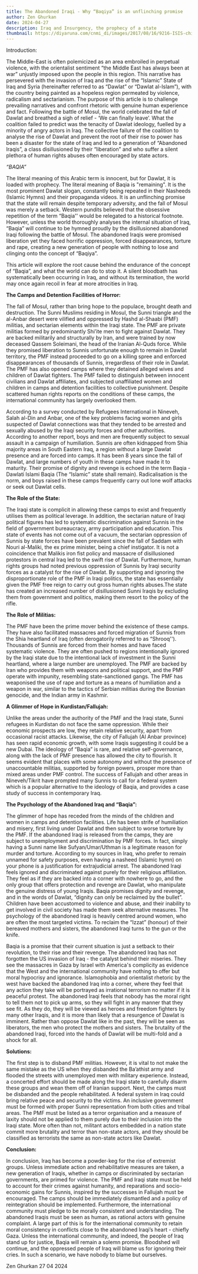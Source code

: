 ```yaml
---
title: The Abandoned Iraqi - Why “Baqiya” is an unflinching promise
author: Zen Ghurkan
date: 2024-04-27
description: Iraq and Insurgency, the prophecy of a state
thumbnail: https://diyaruna.com/cnmi_di/images/2017/08/16/9216-ISIS-child-soldiers-700_496.jpg
---
```


Introduction:

The Middle-East is often polemicized as an area embroiled in perpetual violence, with the orientalist sentiment “the Middle East has always been at war” unjustly imposed upon the people in this region. This narrative has persevered with the invasion of Iraq and the rise of the “Islamic” State of Iraq and Syria (hereinafter referred to as “Dawlat” or “Dawlat al-Islam”), with the country being painted as a hopeless region permeated by violence, radicalism and sectarianism. The purpose of this article is to challenge prevailing narratives and confront rhetoric with genuine human experience and fact. Following the battle of Mosul, the world celebrated the fall of Dawlat and breathed a sigh of relief - ‘We can finally leave’. What the coalition failed to predict was the tenacity of Dawlat ideology, fuelled by a minority of angry actors in Iraq. The collective failure of the coalition to analyse the rise of Dawlat and prevent the root of their rise to power has been a disaster for the state of Iraq and led to a generation of “Abandoned Iraqis”, a class disillusioned by their “liberation” and who suffer a silent plethora of human rights abuses often encouraged by state actors. 


*“BAQIA”*
 
The literal meaning of this Arabic term is innocent, but for Dawlat, it is loaded with prophecy. The literal meaning of Baqia is "remaining". It is the most prominent Dawlat slogan, constantly being repeated in their Nasheeds (Islamic Hymns) and their propaganda videos. It is an unflinching promise that the state will remain despite temporary adversity, and the fall of Mosul was merely a setback. Western pundits believed that the obsessive repetition of the term “Baqia'' would be relegated to a historical footnote. However, unless the world thoroughly analyses the internal situation of Iraq, “Baqia” will continue to be hymned proudly by the disillusioned abandoned Iraqi following the battle of Mosul. The abandoned Iraqis were promised liberation yet they faced horrific oppression, forced disappearances, torture and rape, creating a new generation of people with nothing to lose and clinging onto the concept of “Baqiya”.

This article will explore the root cause behind the endurance of the concept of “Baqia”, and what the world can do to stop it. A silent bloodbath has systematically been occurring in Iraq, and without its termination, the world may once again recoil in fear at more atrocities in Iraq.

**The Camps and Detention Facilities of Horror:**

The fall of Mosul, rather than bring hope to the populace, brought death and destruction. The Sunni Muslims residing in Mosul, the Sunni triangle and the al-Anbar desert were vilified and oppressed by Hashd al-Shaabi (PMF) militias, and sectarian elements within the Iraqi state. The PMF are private militias formed by predominantly Shi’ite men to fight against Dawlat. They are backed militarily and structurally by Iran, and were trained by now deceased Qassem Soleimani, the head of the Iranian Al-Quds force. While they promised liberation to Sunnis unfortunate enough to remain in Dawlat territory, the PMF instead proceeded to go on a killing spree and enforced disappearances of thousands of Sunnis, irregardless of their role in Dawlat. The PMF has also opened camps where they detained alleged wives and children of Dawlat fighters. The PMF failed to distinguish between innocent civilians and Dawlat affiliates, and subjected unaffiliated women and children in camps and detention facilities to collective punishment. Despite scattered human rights reports on the conditions of these camps, the international community has largely overlooked them.

According to a survey conducted by Refugees International in Nineveh, Salah al-Din and Anbar, one of the key problems facing women and girls suspected of Dawlat connections was that they tended to be arrested and sexually abused by the Iraqi security forces and other authorities. According to another report, boys and men are frequently subject to sexual assault in a campaign of humiliation. Sunnis are often kidnapped from Shia majority areas in South Eastern Iraq, a region without a large Dawlat presence and are forced into camps. It has been 8 years since the fall of Dawlat, and large numbers of youth in these camps have made it to maturity. Their promise of dignity and revenge is echoed in the term Baqia - Dawlati Islami Baqia (The “Islamic” state shall remain). Radicalisation is the norm, and boys raised in these camps frequently carry out lone wolf attacks or seek out Dawlat cells. 

**The Role of the State:**

The Iraqi state is complicit in allowing these camps to exist and frequently utilises them as political leverage. In addition, the sectarian nature of Iraqi political figures has led to systematic discrimination against Sunnis in the field of government bureaucracy, army participation and education. This state of events has not come out of a vacuum, the sectarian oppression of Sunnis by state forces have been prevalent since the fall of Saddam with Nouri al-Maliki, the ex prime minister, being a chief instigator. It is not a coincidence that Malikis iron fist policy and massacre of disillusioned protestors in central Iraq led to the swift rise of Dawlat. Furthermore, human rights groups had noted previous oppression of Sunnis by Iraqi security forces as a catalyst for the rise of Dawlat. By supporting and ignoring the disproportionate role of the PMF in Iraqi politics, the state has essentially given the PMF free reign to carry out gross human rights abuses.The state has created an increased number of disillusioned Sunni Iraqis by excluding them from government and politics, making them resort to the policy of the rifle.

**The Role of Militias:**

The PMF have been the prime mover behind the existence of these camps. They have also facilitated massacres and forced migration of Sunnis from the Shia heartland of Iraq (often derogatorily referred to as “Shrooq''). Thousands of Sunnis are forced from their homes and have faced systematic violence. They are often pushed to regions intentionally ignored by the Iraqi state due to the intentional lack of investment in the Sunni heartland, where a large number are unemployed. The PMF are backed by Iran who provides them with weapons and political support, and the PMF operate with impunity, resembling state-sanctioned gangs. The PMF has weaponised the use of rape and torture as a means of humiliation and a weapon in war, similar to the tactics of Serbian militias during the Bosnian genocide, and the Indian army in Kashmir.

**A Glimmer of Hope in Kurdistan/Fallujah:**

Unlike the areas under the authority of the PMF and the Iraqi state, Sunni refugees in Kurdistan do not face the same oppression. While their economic prospects are low, they retain relative security, apart from occasional racist attacks. Likewise, the city of Fallujah (Al Anbar province) has seen rapid economic growth, with some Iraqis suggesting it could be a new Dubai. The ideology of “Baqia” is rare, and relative self-governance, along with the lack of PMF presence has allowed the city to flourish. It seems evident that places with some autonomy and without the presence of unaccountable militias, supported by foreign powers, prosper more than mixed areas under PMF control. The success of Fallujah and other areas in Nineveh/Tikrit have prompted many Sunnis to call for a federal system which is a popular alternative to the ideology of Baqia, and provides a case study of success in contemporary Iraq.

**The Psychology of the Abandoned Iraq and “Baqia”:**

The glimmer of hope has receded from the minds of the children and women in camps and detention facilities. Life has been strife of humiliation and misery, first living under Dawlat and then subject to worse torture by the PMF. If the abandoned Iraqi is released from the camps, they are subject to unemployment and discrimination by PMF forces. In fact, simply having a Sunni name like Sufyan/Umar/Uthman is a legitimate reason for murder and torture. According to my sources in Iraq, who prefer to remain unnamed for safety purposes, even having a nasheed (Islamic hymn) on your phone is a justification for extrajudicial arrest. The abandoned Iraqi feels ignored and discriminated against purely for their religious affiliation. They feel as if they are backed into a corner with nowhere to go, and the only group that offers protection and revenge are Dawlat, who manipulate the genuine distress of young Iraqis. Baqia promises dignity and revenge, and in the words of Dawlat, “dignity can only be reclaimed by the bullet”. Children have been accustomed to violence and abuse, and their inability to get involved in civil society has made them seek alternative measures. The psychology of the abandoned Iraqi is heavily centred around women, who are often the most targeted victims. To reclaim the “Izzat” (honour) of their bereaved mothers and sisters, the abandoned Iraqi turns to the gun or the knife. 

Baqia is a promise that their current situation is just a setback to their revolution, to their rise and their revenge. The abandoned Iraq has not forgotten the US invasion of Iraq - the catalyst behind their miseries. They see the massacres in Gaza by Israel with America's complicity as evidence that the West and the international community have nothing to offer but moral hypocrisy and ignorance. Islamophobia and orientalist rhetoric by the west have backed the abandoned Iraq into a corner, where they feel that any action they take will be portrayed as irrational terrorism no matter if it is peaceful protest. The abandoned Iraqi feels that nobody has the moral right to tell them not to pick up arms, so they will fight in any manner that they see fit. As they do, they will be viewed as heroes and freedom fighters by many other Iraqis, and it is more than likely that a resurgence of Dawlat is imminent. Rather than oppose Dawlat like in the past, they will be seen as liberators, the men who protect the mothers and sisters. The brutality of the abandoned Iraqi, forced into the hands of Dawlat will be multi-fold and a shock for all.


**Solutions:**

The first step is to disband PMF militias. However, it is vital to not make the same mistake as the US when they disbanded the Ba’athist army and flooded the streets with unemployed men with military experience. Instead, a concerted effort should be made along the Iraqi state to carefully disarm these groups and wean them off of Iranian support. Next, the camps must be disbanded and the people rehabilitated. A federal system in Iraq could bring relative peace and security to the victims. An inclusive government must be formed with proper Sunni representation from both cities and tribal areas. The PMF must be listed as a terror organisation and a measure of laxity should not be applied to them purely due to their inclusion into the Iraqi state. More often than not, militant actors embedded in a nation state commit more brutality and terror than non-state actors, and they should be classified as terrorists the same as non-state actors like Dawlat.

**Conclusion:**

In conclusion, Iraq has become a powder-keg for the rise of extremist groups. Unless immediate action and rehabilitative measures are taken, a new generation of Iraqis, whether in camps or discriminated by sectarian governments, are primed for violence. The PMF and Iraqi state must be held to account for their crimes against humanity, and reparations and socio-economic gains for Sunnis, inspired by the successes in Fallujah must be encouraged. The camps should be immediately dismantled and a policy of reintegration should be implemented. Furthermore, the international community must pledge to be morally consistent and understanding. The abandoned Iraqis must be seen as human, as rational actors with genuine complaint. A large part of this is for the international community to retain moral consistency in conflicts close to the abandoned Iraqi’s heart - chiefly Gaza.
Unless the international community, and indeed, the people of Iraq stand up for justice, Baqia will remain a solemn promise. Bloodshed will continue, and the oppressed people of Iraq will blame us for ignoring their cries. In such a scenario, we have nobody to blame but ourselves.

Zen Ghurkan 27 04 2024